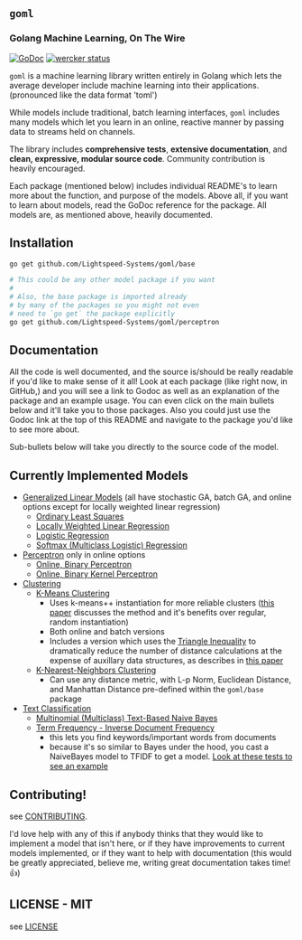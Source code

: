 ## `goml`
### Golang Machine Learning, On The Wire

[![GoDoc](https://godoc.org/github.com/Lightspeed-Systems/goml?status.svg)](https://godoc.org/github.com/Lightspeed-Systems/goml)
[![wercker status](https://app.wercker.com/status/50a8cfa6170784809e3308941212cef4/s "wercker status")](https://app.wercker.com/project/bykey/50a8cfa6170784809e3308941212cef4)

`goml` is a machine learning library written entirely in Golang which lets the average developer include machine learning into their applications. (pronounced like the data format 'toml')

While models include traditional, batch learning interfaces, `goml` includes many models which let you learn in an online, reactive manner by passing data to streams held on channels.

The library includes **comprehensive tests**, **extensive documentation**, and **clean, expressive, modular source code**. Community contribution is heavily encouraged.

Each package (mentioned below) includes individual README's to learn more about the function, and purpose of the models. Above all, if you want to learn about models, read the GoDoc reference for the package. All models are, as mentioned above, heavily documented.

## Installation

```bash
go get github.com/Lightspeed-Systems/goml/base

# This could be any other model package if you want
#
# Also, the base package is imported already
# by many of the packages so you might not even
# need to `go get` the package explicitly
go get github.com/Lightspeed-Systems/goml/perceptron
```

## Documentation

All the code is well documented, and the source is/should be really readable if you'd like to make sense of it all! Look at each package (like right now, in GitHub,) and you will see a link to Godoc as well as an explanation of the package and an example usage. You can even click on the main bullets below and it'll take you to those packages. Also you could just use the Godoc link at the top of this README and navigate to the package you'd like to see more about.

Sub-bullets below will take you directly to the source code of the model.

## Currently Implemented Models

- [Generalized Linear Models](linear/) (all have stochastic GA, batch GA, and online options except for locally weighted linear regression)
  * [Ordinary Least Squares](linear/linear.go)
  * [Locally Weighted Linear Regression](linear/local_linear.go)
  * [Logistic Regression](linear/logistic.go)
  * [Softmax (Multiclass Logistic) Regression](linear/softmax.go)
- [Perceptron](perceptron/) only in online options
  * [Online, Binary Perceptron](perceptron/perceptron.go)
  * [Online, Binary Kernel Perceptron](perceptron/kernel_perceptron.go)
- [Clustering](cluster/)
  * [K-Means Clustering](cluster/kmeans.go)
    * Uses k-means++ instantiation for more reliable clusters ([this paper](http://ilpubs.stanford.edu:8090/778/1/2006-13.pdf) discusses the method and it's benefits over regular, random instantiation)
  	* Both online and batch versions
    * Includes a version which uses the [Triangle Inequality](https://en.wikipedia.org/wiki/Triangle_inequality) to dramatically reduce the number of distance calculations at the expense of auxillary data structures, as describes in [this paper](http://www.aaai.org/Papers/ICML/2003/ICML03-022.pdf)
  * [K-Nearest-Neighbors Clustering](cluster/knn.go)
  	* Can use any distance metric, with L-p Norm, Euclidean Distance, and Manhattan Distance pre-defined within the `goml/base` package
- [Text Classification](text/)
  * [Multinomial (Multiclass) Text-Based Naive Bayes](text/bayes.go)
  * [Term Frequency - Inverse Document Frequency](text/tfidf.go)
    * this lets you find keywords/important words from documents
    * because it's so similar to Bayes under the hood, you cast a NaiveBayes model to TFIDF to get a model. [Look at these tests to see an example](text/tfidf_test.go)

## Contributing!

see [CONTRIBUTING](CONTRIBUTING.md).

I'd love help with any of this if anybody thinks that they would like to implement a model that isn't here, or if they have improvements to current models implemented, or if they want to help with documentation (this would be greatly appreciated, believe me, writing great documentation takes time! :+1:)

## LICENSE - MIT

see [LICENSE](LICENSE)
